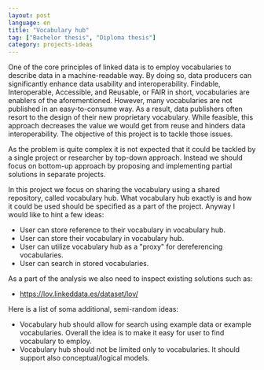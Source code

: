 ```yaml
---
layout: post
language: en
title: "Vocabulary hub"
tag: ["Bachelor thesis", "Diploma thesis"]
category: projects-ideas
---
```


One of the core principles of linked data is to employ vocabularies to describe data in a machine-readable way.
By doing so, data producers can significantly enhance data usability and interoperability.
Findable, Interoperable, Accessible, and Reusable, or FAIR in short, vocabularies are enablers of the aforementioned.
However, many vocabularies are not published in an easy-to-consume way.
As a result, data publishers often resort to the design of their new proprietary vocabulary.
While feasible, this approach decreases the value we would get from reuse and hinders data interoperability.
The objective of this project is to tackle those issues.

<!-- more -->

As the problem is quite complex it is not expected that it could be tackled by a single project or researcher by top-down approach.
Instead we should focus on bottom-up approach by proposing and implementing partial solutions in separate projects.

In this project we focus on sharing the vocabulary using a shared repository, called vocabulary hub. 
What vocabulary hub exactly is and how it could be used should be specified as a part of the project.
Anyway I would like to hint a few ideas:
* User can store reference to their vocabulary in vocabulary hub.
* User can store their vocabulary in vocabulary hub.
* User can utilize vocabulary hub as a "proxy" for dereferencing vocabularies.
* User can search in stored vocabularies.

As a part of the analysis we also need to inspect existing solutions such as:
* https://lov.linkeddata.es/dataset/lov/

Here is a list of soma additional, semi-random ideas:
* Vocabulary hub should allow for search using example data or example vocabularies.
  Overall the idea is to make it easy for user to find vocabulary to employ.
* Vocabulary hub should not be limited only to vocabularies. 
  It should support also conceptual/logical models.
